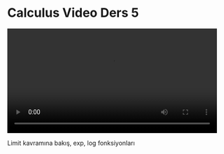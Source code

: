 # Calculus Video Ders 5

<video width="95%" controls>
    <source src="https://drive.google.com/uc?export=view&id=1VnOKrmNxtUorgfine7gDxV7qVVx6NHUL" type='video/mp4'>
</video>

Limit kavramına bakış, exp, log fonksiyonları